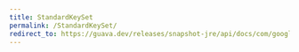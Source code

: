```yaml
---
title: StandardKeySet
permalink: /StandardKeySet/
redirect_to: https://guava.dev/releases/snapshot-jre/api/docs/com/google/common/collect/ForwardingMap.StandardKeySet.html
---
```


